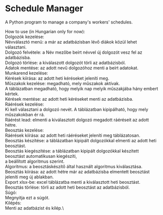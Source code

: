 # Schedule Manager
A Python program to manage a company's workers' schedules.

How to use (in Hungarian only for now):\
Dolgozók kezelése:\
    Névválasztó menü: a már az adatbázisban lévő diákok közül lehet választani.\
    Dolgozó felvétele: a Név mezőbe beírt névvel új dolgozót vesz fel az adatbázisba.\
    Dolgozó törlése: a kiválaszott dolgozót törli az adatbázisból.\
    Adatok mentése: az adott nevű dolgozóhoz menti a beírt adatokat.\
Munkarend kezelése:\
    Kérések kiírása: az adott heti kéréseket jeleníti meg.\
    Műszakok kezelése: megadható, mely műszakok aktívak.\
    A táblázatban megadható, hogy melyik nap melyik műszakjába hány embert kértek.\
    Kérések mentése: az adott heti kéréseket menti az adatbázisba.\
Ráérések kezelése:\
    Ki kell választani a dolgozó nevét. A táblázatban kipipálható, hogy mely műszakokban ér rá.\
    Ráérést lead: elmenti a kiválasztott dolgozó megadott ráéréseit az adott hétre.\
Beosztás kezelése:\
    Ráérések kiírása: az adott heti ráéréseket jeleníti meg táblázatosan.\
    Beosztás készítése: a táblázatban kipipált dolgozókkal elmenti az adott heti beosztást.\
    Beosztás kiegészítése: a táblázatban kipipált dolgozókkal készített beosztást automatikusan kiegészíti,\
    a beállított algoritmus szerint.\
    Algoritmus: a beosztáskészítő által használt algoritmus kiválasztása.\
    Beosztás kiírása: az adott hétre már az adatbázisba elmentett beosztást jeleníti meg új ablakban.\
    Export xlsx-be: excel táblázatba menti a kiválasztott heti beosztást.\
    Beosztás törlése: törli az adott heti beosztást az adatbázisból.\
Súgó:\
    Megnyitja ezt a súgót.\
Kilépés:\
    Menti az adatbázist és kilép.\
